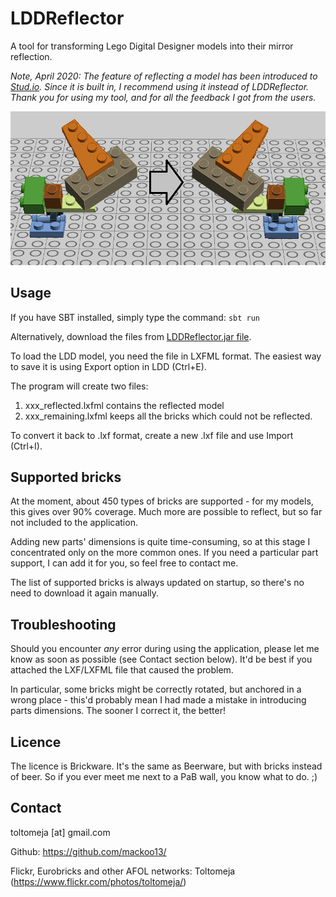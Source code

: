 # LDDReflector
A tool for transforming Lego Digital Designer models into their mirror reflection.

_Note, April 2020: The feature of reflecting a model has been introduced to [Stud.io](https://www.bricklink.com/v3/studio/). Since it is built in, I recommend using it instead of LDDReflector. Thank you for using my tool, and for all the feedback I got from the users._

![Example](doc/lddr_example.png?raw=true "Example")

## Usage
If you have SBT installed, simply type the command:
`sbt run`

Alternatively, download the files from [LDDReflector.jar file](https://github.com/mackoo13/LDDReflector-JAR).

To load the LDD model, you need the file in LXFML format. The easiest way to save it is using Export option in LDD (Ctrl+E).

The program will create two files:

1. xxx_reflected.lxfml contains the reflected model
2. xxx_remaining.lxfml keeps all the bricks which could not be reflected.

To convert it back to .lxf format, create a new .lxf file and use Import (Ctrl+I).

## Supported bricks

At the moment, about 450 types of bricks are supported - for my models, this gives over 90% coverage. Much more are possible to reflect, but so far not included to the application.

Adding new parts' dimensions is quite time-consuming, so at this stage I concentrated only on the more common ones.
If you need a particular part support, I can add it for you, so feel free to contact me.

The list of supported bricks is always updated on startup, so there's no need to download it again manually.

## Troubleshooting
Should you encounter *any* error during using the application, please let me know as soon as possible (see Contact section below).
It'd be best if you attached the LXF/LXFML file that caused the problem.

In particular, some bricks might be correctly rotated, but anchored in a wrong place - this'd probably mean I had made a mistake in introducing parts dimensions.
The sooner I correct it, the better!

## Licence
The licence is Brickware. It's the same as Beerware, but with bricks instead of beer.
So if you ever meet me next to a PaB wall, you know what to do. ;)

## Contact
toltomeja [at] gmail.com

Github: https://github.com/mackoo13/

Flickr, Eurobricks and other AFOL networks: Toltomeja (https://www.flickr.com/photos/toltomeja/)
